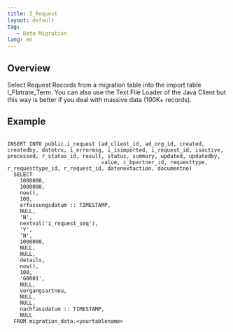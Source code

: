 ```yaml
---
title: I_Request
layout: default
tag: 
   - Data Migration
lang: en
---
```


## Overview

Select Request Records from a migration table into the import table I_Flatrate_Term.
You can also use the Text File Loader of the Java Client but this way is better if you deal with massive data (100K+ records).

## Example


```

INSERT INTO public.i_request (ad_client_id, ad_org_id, created, createdby, datetrx, i_errormsg, i_isimported, i_request_id, isactive, processed, r_status_id, result, status, summary, updated, updatedby,
                              value, c_bpartner_id, requesttype, r_requesttype_id, r_request_id, datenextaction, documentno)
  SELECT
    1000000,
    1000000,
    now(),
    100,
    erfassungsdatum :: TIMESTAMP,
    NULL,
    'N',
    nextval('i_request_seq'),
    'Y',
    'N',
    1000000,
    NULL,
    NULL,
    details,
    now(),
    100,
    'G0001',
    NULL,
    vorgangsartneu,
    NULL,
    NULL,
    nachfassdatum :: TIMESTAMP,
    NULL
  FROM migration_data.<yourtablename> 
  
```
